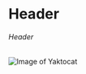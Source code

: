 # Header

###### Header



![Image of Yaktocat](https://octodex.github.com/images/yaktocat.png)

















